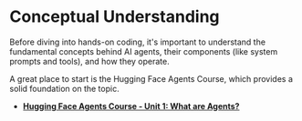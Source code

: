 # Conceptual Understanding

Before diving into hands-on coding, it's important to understand the fundamental concepts behind AI agents, their components (like system prompts and tools), and how they operate.

A great place to start is the Hugging Face Agents Course, which provides a solid foundation on the topic.

*   **[Hugging Face Agents Course - Unit 1: What are Agents?](https://huggingface.co/learn/agents-course/en/unit1/what-are-agents)**
